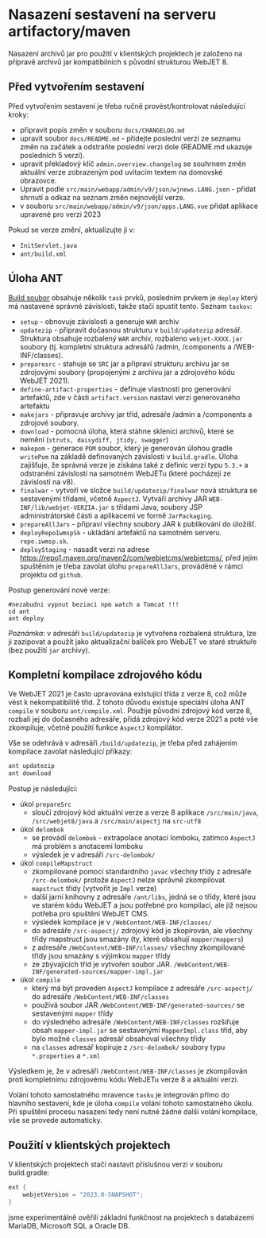 # Nasazení sestavení na serveru artifactory/maven

Nasazení archivů jar pro použití v klientských projektech je založeno na přípravě archivů jar kompatibilních s původní strukturou WebJET 8.

## Před vytvořením sestavení

Před vytvořením sestavení je třeba ručně provést/kontrolovat následující kroky:
- připravit popis změn v souboru `docs/CHANGELOG.md`
- upravit soubor `docs/README.md` - přidejte poslední verzi ze seznamu změn na začátek a odstraňte poslední verzi dole (README.md ukazuje posledních 5 verzí).
- upravit překladový klíč `admin.overview.changelog` se souhrnem změn aktuální verze zobrazeným pod uvítacím textem na domovské obrazovce.
- Upravit podle `src/main/webapp/admin/v9/json/wjnews.LANG.json` - přidat shrnutí a odkaz na seznam změn nejnovější verze.
- v souboru `src/main/webapp/admin/v9/json/apps.LANG.vue` přidat aplikace upravené pro verzi 2023

Pokud se verze změní, aktualizujte ji v:
- `InitServlet.java`
- `ant/build.xml`

## Úloha ANT

[Build soubor](../../../../ant/build.xml) obsahuje několik `task` prvků, posledním prvkem je `deploy` který má nastavené správné závislosti, takže stačí spustit tento. Seznam `taskov`:
- `setup` - obnovuje závislosti a generuje `WAR` archiv
- `updatezip` - připravit dočasnou strukturu v `build/updatezip` adresář. Struktura obsahuje rozbalený `WAR` archiv, rozbaleno `webjet-XXXX.jar` soubory (tj. kompletní struktura adresářů /admin, /components a /WEB-INF/classes).
- `preparesrc` - stahuje se `SRC` jar a připraví strukturu archivu jar se zdrojovými soubory (propojenými z archivu jar a zdrojového kódu WebJET 2021).
- `define-artifact-properties` - definuje vlastnosti pro generování artefaktů, zde v části `artifact.version` nastaví verzi generovaného artefaktu
- `makejars` - připravuje archivy jar tříd, adresáře /admin a /components a zdrojové soubory.
- `download` - pomocná úloha, která stáhne sklenici archivů, které se nemění (`struts, daisydiff, jtidy, swagger`)
- `makepom` - generace `POM` soubor, který je generován úlohou gradle `writePom` na základě definovaných závislostí v `build.gradle`. Úloha zajišťuje, že správná verze je získána také z definic verzí typu `5.3.+` a odstranění závislostí na samotném WebJETu (které pocházejí ze závislostí na v8).
- `finalwar` - vytvoří ve složce `build/updatezip/finalwar` nová struktura se sestavenými třídami, včetně `AspectJ`. Vytváří archivy JAR `WEB-INF/lib/webjet-VERZIA.jar` s třídami Java, soubory JSP administrátorské části a aplikacemi ve formě `JarPackaging`.
- `prepareAllJars` - připraví všechny soubory JAR k publikování do úložišť.
- `deployRepoIwmspSk` - ukládání artefaktů na samotném serveru. `repo.iwmsp.sk`.
- `deployStaging` - nasadit verzi na adrese https://repo1.maven.org/maven2/com/webjetcms/webjetcms/, před jejím spuštěním je třeba zavolat úlohu `prepareAllJars`, prováděné v rámci projektu od `github`.

Postup generování nové verze:

```shell
#nezabudni vypnut beziaci npm watch a Tomcat !!!
cd ant
ant deploy
```

*Poznámka*: v adresáři `build/updatezip` je vytvořena rozbalená struktura, lze ji zazipovat a použít jako aktualizační balíček pro WebJET ve staré struktuře (bez použití `jar` archivy).

## Kompletní kompilace zdrojového kódu

Ve WebJET 2021 je často upravována existující třída z verze 8, což může vést k nekompatibilitě tříd. Z tohoto důvodu existuje speciální úloha ANT `compile` v souboru `ant/compile.xml`. Použije původní zdrojový kód verze 8, rozbalí jej do dočasného adresáře, přidá zdrojový kód verze 2021 a poté vše zkompiluje, včetně použití funkce `AspectJ` kompilátor.

Vše se odehrává v adresáři `/build/updatezip`, je třeba před zahájením kompilace zavolat následující příkazy:

```sh
ant updatezip
ant download
```

Postup je následující:
- úkol `prepareSrc`
  - sloučí zdrojový kód aktuální verze a verze 8 aplikace `/src/main/java`, `/src/webjet8/java` a `/src/main/aspectj` na `src-utf8`
- úkol `delombok`
  - se provádí `delombok` - extrapolace anotací lomboku, zatímco `AspectJ` má problém s anotacemi lomboku
  - výsledek je v adresáři `/src-delombok/`
- úkol `compileMapstruct`
  - zkompilované pomocí standardního `javac` všechny třídy z adresáře `/src-delombok/` protože `AspectJ` nelze správně zkompilovat `mapstruct` třídy (vytvořit je `Impl` verze)
  - další jarní knihovny z adresáře `/ant/libs`, jedná se o třídy, které jsou ve starém kódu WebJET a jsou potřebné pro kompilaci, ale již nejsou potřeba pro spuštění WebJET CMS.
  - výsledek kompilace je v `/WebContent/WEB-INF/classes/`
  - do adresáře `/src-aspectj/` zdrojový kód je zkopírován, ale všechny třídy mapstruct jsou smazány (ty, které obsahují `mapper/mappers`)
  - z adresáře `/WebContent/WEB-INF/classes/` všechny zkompilované třídy jsou smazány s výjimkou `mapper` třídy
  - ze zbývajících tříd je vytvořen soubor JAR. `/WebContent/WEB-INF/generated-sources/mapper-impl.jar`
- úkol `compile`
  - který má být proveden `AspectJ` kompilace z adresáře `/src-aspectj/` do adresáře `/WebContent/WEB-INF/classes`
  - používá soubor JAR `/WebContent/WEB-INF/generated-sources/` se sestavenými `mapper` třídy
  - do výsledného adresáře `/WebContent/WEB-INF/classes` rozšiřuje obsah `mapper-impl.jar` se sestavenými `MapperImpl.class` tříd, aby bylo možné `classes` adresář obsahoval všechny třídy
  - na `classes` adresář kopíruje z `/src-delombok/` soubory typu `*.properties` a `*.xml`

Výsledkem je, že v adresáři `/WebContent/WEB-INF/classes` je zkompilován proti kompletnímu zdrojovému kódu WebJETu verze 8 a aktuální verzi.

Volání tohoto samostatného mravence `tasku` je integrován přímo do hlavního sestavení, kde je úloha `compile` volání tohoto samostatného úkolu. Při spuštění procesu nasazení tedy není nutné žádné další volání kompilace, vše se provede automaticky.

## Použití v klientských projektech

V klientských projektech stačí nastavit příslušnou verzi v souboru build.gradle:

```gradle
ext {
    webjetVersion = "2023.0-SNAPSHOT";
}
```

jsme experimentálně ověřili základní funkčnost na projektech s databázemi MariaDB, Microsoft SQL a Oracle DB.
